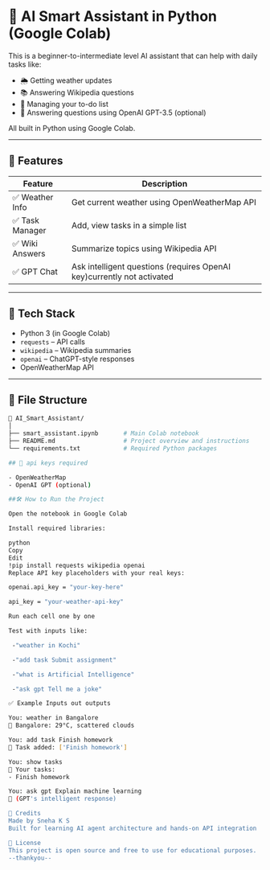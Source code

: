 # 🤖 AI Smart Assistant in Python (Google Colab)

This is a beginner-to-intermediate level AI assistant that can help with daily tasks like:
- 🌦️ Getting weather updates
- 📚 Answering Wikipedia questions
- 📝 Managing your to-do list
- 💬 Answering questions using OpenAI GPT-3.5 (optional)

All built in Python using Google Colab.

---

## 🚀 Features

| Feature            | Description                                 |
|--------------------|---------------------------------------------|
| ✅ Weather Info     | Get current weather using OpenWeatherMap API |
| ✅ Task Manager     | Add, view tasks in a simple list            |
| ✅ Wiki Answers     | Summarize topics using Wikipedia API        |
| ✅ GPT Chat         | Ask intelligent questions (requires OpenAI key)currently not activated |

---

## 🧰 Tech Stack

- Python 3 (in Google Colab)
- `requests` – API calls
- `wikipedia` – Wikipedia summaries
- `openai` – ChatGPT-style responses
- OpenWeatherMap API

---

## 📂 File Structure

```bash
📁 AI_Smart_Assistant/
│
├── smart_assistant.ipynb       # Main Colab notebook
├── README.md                   # Project overview and instructions
└── requirements.txt            # Required Python packages

## 🔑 api keys required

- OpenWeatherMap
- OpenAI GPT (optional)

##🛠️ How to Run the Project

Open the notebook in Google Colab

Install required libraries:

python
Copy
Edit
!pip install requests wikipedia openai
Replace API key placeholders with your real keys:

openai.api_key = "your-key-here"

api_key = "your-weather-api-key"

Run each cell one by one

Test with inputs like:

 -"weather in Kochi"

 -"add task Submit assignment"

 -"what is Artificial Intelligence"

 -"ask gpt Tell me a joke"

✅ Example Inputs out outputs

You: weather in Bangalore  
🤖 Bangalore: 29°C, scattered clouds

You: add task Finish homework  
🤖 Task added: ['Finish homework']

You: show tasks  
🤖 Your tasks:  
- Finish homework

You: ask gpt Explain machine learning  
🤖 (GPT's intelligent response)

📌 Credits
Made by Sneha K S
Built for learning AI agent architecture and hands-on API integration

📄 License
This project is open source and free to use for educational purposes.
--thankyou--


